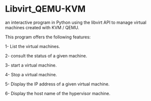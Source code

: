 # Libvirt_QEMU-KVM
an interactive program in Python using the libvirt API to manage virtual machines created with KVM / QEMU.

This program offers the following features:

1- List the virtual machines.

2- consult the status of a given machine.

3- start a virtual machine.

4- Stop a virtual machine.

5- Display the IP address of a given virtual machine.

6- Display the host name of the hypervisor machine.
